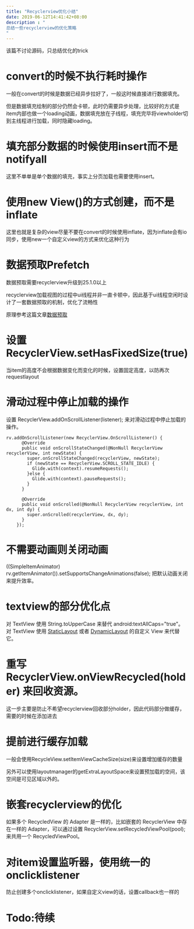 ```yaml
---
title: "Recyclerview优化小结"
date: 2019-06-12T14:41:42+08:00
description : "
总结一些recyclerview的优化策略
"
---
```


该篇不讨论源码，只总结优化的trick

# convert的时候不执行耗时操作

一般在convert的时候是数据已经异步拉好了，一般这时候直接进行数据填充。

但是数据填充绘制的部分仍然会卡顿，此时仍需要异步处理，比较好的方式是item内部也做一个loading动画，数据填充放在子线程，填充完毕将viewholder切到主线程进行加载，同时隐藏loading。

# 填充部分数据的时候使用insert而不是notifyall

这里不单单是单个数据的填充，事实上分页加载也需要使用insert。

# 使用new View()的方式创建，而不是inflate

这里也就是复杂的view尽量不要在convert的时候使用inflate，因为inflate会有io同步，使用new一个自定义view的方式来优化这种行为

# 数据预取Prefetch

数据预取需要recyclerview升级到25.1.0以上

recyclerview加载视图的过程中ui线程并非一直卡顿中，因此基于ui线程空闲时设计了一套数据预取的机制，优化了流畅性

原理参考这篇文章[数据预取](https://juejin.im/entry/58a3f4f62f301e0069908d8f)

# 设置RecyclerView.setHasFixedSize(true)

当item的高度不会根据数据变化而变化的时候，设置固定高度，以防再次requestlayout

# 滑动过程中停止加载的操作

设置 RecyclerView.addOnScrollListener(listener); 来对滑动过程中停止加载的操作。

```
rv.addOnScrollListener(new RecyclerView.OnScrollListener() {
	  @Override
	  public void onScrollStateChanged(@NonNull RecyclerView recyclerView, int newState) {
		super.onScrollStateChanged(recyclerView, newState);
		if (newState == RecyclerView.SCROLL_STATE_IDLE) {
		  Glide.with(context).resumeRequests();
		}else {
		  Glide.with(context).pauseRequests();
		}
	  }

	  @Override
	  public void onScrolled(@NonNull RecyclerView recyclerView, int dx, int dy) {
		super.onScrolled(recyclerView, dx, dy);
	  }
	});
```

# 不需要动画则关闭动画

((SimpleItemAnimator) rv.getItemAnimator()).setSupportsChangeAnimations(false); 把默认动画关闭来提升效率。

# textview的部分优化点

对 TextView 使用 String.toUpperCase 来替代 android:textAllCaps="true"。
对 TextView 使用 [StaticLayout](http://www.jcodecraeer.com/a/anzhuokaifa/androidkaifa/2014/0915/1682.html) 或者 [DynamicLayout](https://blog.csdn.net/bigjeffwind/article/details/8608595) 的自定义 View 来代替它。

# 重写 RecyclerView.onViewRecycled(holder) 来回收资源。

这一步主要是防止不希望recyclerview回收部分holder，因此代码部分做缓存，需要的时候在添加进去

# 提前进行缓存加载

一般会使用RecycleView.setItemViewCacheSize(size)来设置增加缓存的数量

另外可以使用layoutmanager的getExtraLayoutSpace来设置预加载的空间，该空间是可见区域以外的。

# 嵌套recyclerview的优化

如果多个 RecycledView 的 Adapter 是一样的，比如嵌套的 RecyclerView 中存在一样的 Adapter，可以通过设置 RecyclerView.setRecycledViewPool(pool); 来共用一个 RecycledViewPool。

# 对item设置监听器，使用统一的onclicklistener

防止创建多个onclicklistener，如果自定义view的话，设置callback也一样的

# Todo:待续